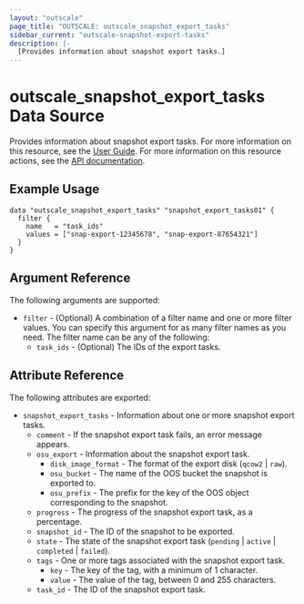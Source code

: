 ```yaml
---
layout: "outscale"
page_title: "OUTSCALE: outscale_snapshot_export_tasks"
sidebar_current: "outscale-snapshot-export-tasks"
description: |-
  [Provides information about snapshot export tasks.]
---
```


# outscale_snapshot_export_tasks Data Source

Provides information about snapshot export tasks.
For more information on this resource, see the [User Guide](https://wiki.outscale.net/display/EN/About+Snapshots).
For more information on this resource actions, see the [API documentation](https://docs.outscale.com/api#3ds-outscale-api-snapshot).

## Example Usage

```hcl
data "outscale_snapshot_export_tasks" "snapshot_export_tasks01" {
  filter {
    name   = "task_ids"
    values = ["snap-export-12345678", "snap-export-87654321"]
  }
}
```

## Argument Reference

The following arguments are supported:

* `filter` - (Optional) A combination of a filter name and one or more filter values. You can specify this argument for as many filter names as you need. The filter name can be any of the following:
    * `task_ids` - (Optional) The IDs of the export tasks.

## Attribute Reference

The following attributes are exported:

* `snapshot_export_tasks` - Information about one or more snapshot export tasks.
    * `comment` - If the snapshot export task fails, an error message appears.
    * `osu_export` - Information about the snapshot export task.
        * `disk_image_format` - The format of the export disk (`qcow2` \| `raw`).
        * `osu_bucket` - The name of the OOS bucket the snapshot is exported to.
        * `osu_prefix` - The prefix for the key of the OOS object corresponding to the snapshot.
    * `progress` - The progress of the snapshot export task, as a percentage.
    * `snapshot_id` - The ID of the snapshot to be exported.
    * `state` - The state of the snapshot export task (`pending` \| `active` \| `completed` \| `failed`).
    * `tags` - One or more tags associated with the snapshot export task.
        * `key` - The key of the tag, with a minimum of 1 character.
        * `value` - The value of the tag, between 0 and 255 characters.
    * `task_id` - The ID of the snapshot export task.
